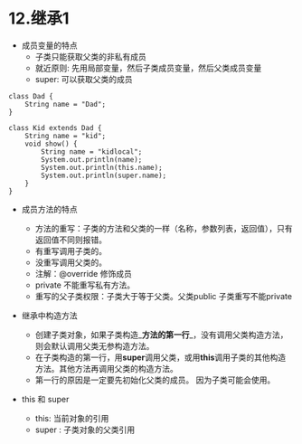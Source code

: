 # 12.继承1

* 成员变量的特点
  * 子类只能获取父类的非私有成员
  * 就近原则: 先用局部变量，然后子类成员变量，然后父类成员变量
  * super: 可以获取父类的成员  

```text
class Dad {
    String name = "Dad";
}

class Kid extends Dad {
    String name = "kid";
    void show() {
        String name = "kidlocal";
        System.out.println(name);
        System.out.println(this.name);
        System.out.println(super.name);
    }
} 
```



* 成员方法的特点

  * 方法的重写：子类的方法和父类的一样（名称，参数列表，返回值），只有返回值不同则报错。
  * 有重写调用子类的。 
  * 没重写调用父类的。
  * 注解：@override 修饰成员
  * private  不能重写私有方法。
  * 重写的父子类权限：子类大于等于父类。父类public  子类重写不能private

* 继承中构造方法

  * 创建子类对象，如果子类构造_**方法的第一行**_，没有调用父类构造方法，则会默认调用父类无参构造方法。
  * 在子类构造的第一行，用**super**调用父类，或用**this**调用子类的其他构造方法。其他方法再调用父类的构造方法。
  * 第一行的原因是一定要先初始化父类的成员。 因为子类可能会使用。

 

* this  和 super
  * this:  当前对象的引用
  * super : 子类对象的父类引用





